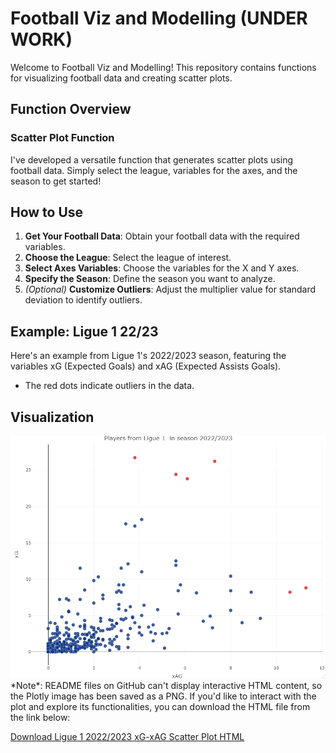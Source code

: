 # Football Viz and Modelling (UNDER WORK)

Welcome to Football Viz and Modelling! This repository contains functions for visualizing football data and creating scatter plots.

## Function Overview

### Scatter Plot Function

I've developed a versatile function that generates scatter plots using football data. Simply select the league, variables for the axes, and the season to get started!


## How to Use
1. **Get Your Football Data**: Obtain your football data with the required variables.
2. **Choose the League**: Select the league of interest.
3. **Select Axes Variables**: Choose the variables for the X and Y axes.
4. **Specify the Season**: Define the season you want to analyze.
5. *(Optional)* **Customize Outliers**: Adjust the multiplier value for standard deviation to identify outliers.
   

## Example: Ligue 1 22/23
Here's an example from Ligue 1's 2022/2023 season, featuring the variables xG (Expected Goals) and xAG (Expected Assists Goals). 

- The red dots indicate outliers in the data.

## Visualization

<div style="text-align:center">
  <img src="https://github.com/Johhed15/Football/blob/main/test_plot.png" alt="Test Image" width="600" titel='Ligue 1 2022/2023 xG-xAG Scatter Plot'/>
</div>
*Note*: README files on GitHub can't display interactive HTML content, so the Plotly image has been saved as a PNG. If you'd like to interact with the plot and explore its functionalities, you can download the HTML file from the link below:

[Download Ligue 1 2022/2023 xG-xAG Scatter Plot HTML](https://github.com/Johhed15/Football/blob/main/ligue1_22_23_xg_xag.html)


